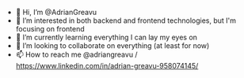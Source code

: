 - 👋 Hi, I’m @AdrianGreavu
- 👀 I’m interested in both backend and frontend technologies, but I'm focusing on frontend
- 🌱 I’m currently learning everything I can lay my eyes on
- 💞️ I’m looking to collaborate on everything (at least for now)
- 📫 How to reach me @adriangreavu / https://www.linkedin.com/in/adrian-greavu-958074145/

<!---
AdrianGreavu/AdrianGreavu is a ✨ special ✨ repository because its `README.md` (this file) appears on your GitHub profile.
You can click the Preview link to take a look at your changes.
--->

